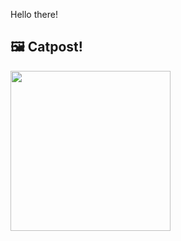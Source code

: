 Hello there!



## 🖼️ Catpost!

<sub>
    <img src="https://cdn2.thecatapi.com/images/3lv.jpg" height="256">
</sub>

